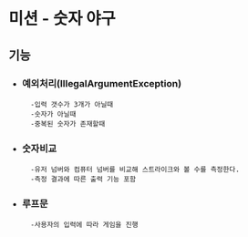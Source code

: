 # 미션 - 숫자 야구

## 기능

- ### 예외처리(IllegalArgumentException)
        -입력 갯수가 3개가 아닐때
        -숫자가 아닐때
        -중복된 숫자가 존재할때

- ### 숫자비교
        -유저 넘버와 컴퓨터 넘버를 비교해 스트라이크와 볼 수를 측정한다.
        -측정 결과에 따른 출력 기능 포함

- ### 루프문
        -사용자의 입력에 따라 게임을 진행